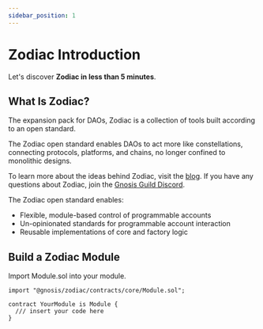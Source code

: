 ```yaml
---
sidebar_position: 1
---
```


# Zodiac Introduction

Let's discover **Zodiac in less than 5 minutes**.

## What Is Zodiac?

The expansion pack for DAOs, Zodiac is a collection of tools built according to an open standard. 

The Zodiac open standard enables DAOs to act more like constellations, connecting protocols, platforms, and chains, no longer confined to monolithic designs.

To learn more about the ideas behind Zodiac, visit the [blog](http://gnosisguild.mirror.xyz/). If you have any questions about Zodiac, join the [Gnosis Guild Discord](https://discord.gg/wwmBWTgyEq). 

The Zodiac open standard enables:

- Flexible, module-based control of programmable accounts
- Un-opinionated standards for programmable account interaction
- Reusable implementations of core and factory logic


## Build a Zodiac Module

Import Module.sol into your module.

```solidity
import "@gnosis/zodiac/contracts/core/Module.sol";

contract YourModule is Module {
  /// insert your code here
}

```
